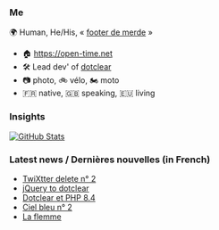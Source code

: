 ### Me

🌍 Human, He/His, « [footer de merde](https://open-time.net/post/2013/07/17/La-veritable-histoire-du-Footer-de-merde-) » 
* 🏠 https://open-time.net 
* 🛠️ Lead dev' of [dotclear](https://git.dotclear.org/dev/dotclear)
* 📷 photo, 🚲 vélo, 🏍️ moto 
* 🇫🇷 native, 🇬🇧 speaking, 🇪🇺 living

### Insights

[![GitHub Stats](https://github-readme-stats-sigma-five.vercel.app/api?username=franck-paul)](https://github.com/franck-paul)

### Latest news / Dernières nouvelles (in French)

<!-- BLOG-POST-LIST:START -->
- [TwiXtter delete n° 2](https://open-time.net/post/2024/12/02/TwiXtter-delete-n-2)
- [jQuery to dotclear](https://open-time.net/post/2024/12/01/jQuery-to-dotclear)
- [Dotclear et PHP 8.4](https://open-time.net/post/2024/11/30/Dotclear-et-PHP-84)
- [Ciel bleu n° 2](https://open-time.net/post/2024/11/29/Ciel-bleu-n-2)
- [La flemme](https://open-time.net/post/2024/11/28/La-flemme)
<!-- BLOG-POST-LIST:END -->
